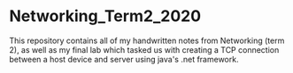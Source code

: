 # Networking_Term2_2020
This repository contains all of my handwritten notes from Networking (term 2), as well as my final lab which tasked us with creating a TCP connection between a host device and server using java's .net framework.
